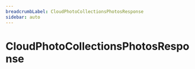 ```yaml
---
breadcrumbLabel: CloudPhotoCollectionsPhotosResponse
sidebar: auto
---
```


# CloudPhotoCollectionsPhotosResponse

<ProxySummary/>

<ApiDocs/>
